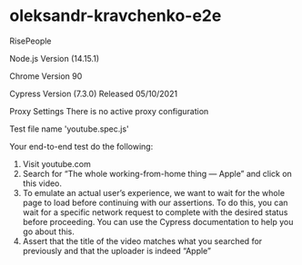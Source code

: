 # oleksandr-kravchenko-e2e
RisePeople

Node.js Version (14.15.1)

Chrome Version 90

Cypress Version (7.3.0)
Released 05/10/2021

Proxy Settings
There is no active proxy configuration

Test file name 'youtube.spec.js'

Your end-to-end test do the following:
1) Visit youtube.com
2) Search for “The whole working-from-home thing — Apple” and click on this video.
3) To emulate an actual user’s experience, we want to wait for the whole page to load
before continuing with our assertions. To do this, you can wait for a specific network
request to complete with the desired status before proceeding. You can use the Cypress
documentation to help you go about this.
4) Assert that the title of the video matches what you searched for previously and that the
uploader is indeed “Apple”
